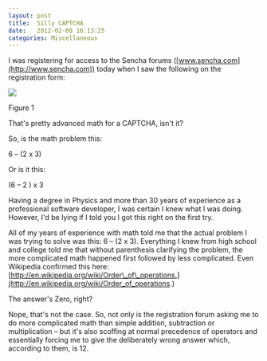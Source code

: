 ```yaml
---
layout: post
title:  Silly CAPTCHA
date:   2012-02-08 16:13:25
categories: Miscellaneous
---
```

I was registering for access to the Sencha forums ([www.sencha.com](http://www.sencha.com)) today when I saw the following on the registration form:

![](images/stories/2012/silly_captcha.png)

Figure 1

That's pretty advanced math for a CAPTCHA, isn't it?

So, is the math problem this:

6 – (2 x 3)

Or is it this:

(6 – 2 ) x 3

Having a degree in Physics and more than 30 years of experience as a professional software developer, I was certain I knew what I was doing. However, I'd be lying if I told you I got this right on the first try.

All of my years of experience with math told me that the actual problem I was trying to solve was this: 6 – (2 x 3). Everything I knew from high school and college told me that without parenthesis clarifying the problem, the more complicated math happened first followed by less complicated. Even Wikipedia confirmed this here: [http://en.wikipedia.org/wiki/Order\_of\_operations.](http://en.wikipedia.org/wiki/Order_of_operations.)

The answer's Zero, right?

Nope, that's not the case. So, not only is the registration forum asking me to do more complicated math than simple addition, subtraction or multiplication – but it's also scoffing at normal precedence of operators and essentially forcing me to give the deliberately wrong answer which, according to them, is 12.